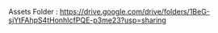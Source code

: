 Assets Folder : https://drive.google.com/drive/folders/1BeG-sjYtFAhpS4tHonhIcfPQE-p3me23?usp=sharing
